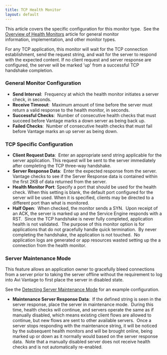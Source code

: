 ```yaml
---
title: TCP Health Monitor
layout: default
---
```

This article covers the specific configuration for this monitor type.  See the <a href="/overview-of-health-monitors">Overview of Health Monitors</a> article for general monitor information, implementation, and other monitor types.

For any TCP application, this monitor will wait for the TCP connection establishment, send the request string, and wait for the server to respond with the expected content. If no client request and server response are configured, the server will be marked 'up' from a successful TCP handshake completion.

### General Monitor Configuration

* **Send Interval**:  Frequency at which the health monitor initiates a server check, in seconds.
* **Receive Timeout**:  Maximum amount of time before the server must return a valid response to the health monitor, in seconds.
* **Successful Checks**:  Number of consecutive health checks that must succeed before Vantage marks a down server as being back up.
* **Failed Checks**:  Number of consecutive health checks that must fail before Vantage marks an up server as being down.

### TCP Specific Configuration

* **Client Request Data**:  Enter an appropriate send string applicable for the server application. This request will be sent to the server immediately after completing the TCP three-way handshake.
* **Server Response Data**:  Enter the expected response from the server. Vantage checks to see if the Server Response data is contained within the first 2KB of data returned from the server.
* **Health Monitor Port**: Specify a port that should be used for the health check. When this setting is blank, the default port configured for the server will be used. When it is specified, clients may be directed to a different port than what is monitored.
* **Half Open**:  When checked, the monitor sends a SYN.  Upon receipt of an ACK, the server is marked up and the Service Engine responds with a RST.  Since the TCP handshake is never fully completed, application health is not validated.  The purpose of this monitor option is for applications that do not gracefully handle quick termination.  By never completing the handshake, the application is not touched.  No application logs are generated or app resources wasted setting up the a connection from the health monitor.

### Server Maintenance Mode

This feature allows an application owner to gracefully bleed connections from a server prior to taking the server offline without the requirement to log into Avi Vantage to first place the server in disabled state.

See the <a href="/detecting-server-maintenance-mode-with-a-health-monitor/">Detecting Server Maintenance Mode</a> for an example configuration.

* **Maintenance Server Response Data**:  If the defined string is seen in the server response, place the server in maintenance mode.  During this time, health checks will continue, and servers operate the same as if manually disabled, which means existing client flows are allowed to continue, but new flows are sent to other available servers.  Once a server stops responding with the maintenance string, it will be noticed by the subsequent health monitors and will be brought online, being marked up or down as it normally would based on the server response data.  Note that a manually disabled server does not receive health checks and is not automatically re-enabled.
